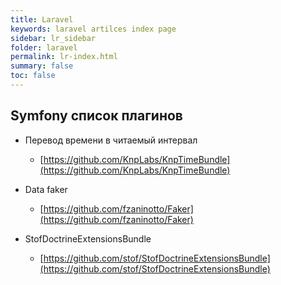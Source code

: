 ```yaml
---
title: Laravel
keywords: laravel artilces index page
sidebar: lr_sidebar
folder: laravel
permalink: lr-index.html
summary: false
toc: false
---
```

## Symfony список плагинов

* Перевод времени в читаемый интервал
  * [https://github.com/KnpLabs/KnpTimeBundle](https://github.com/KnpLabs/KnpTimeBundle)

* Data faker
  * [https://github.com/fzaninotto/Faker](https://github.com/fzaninotto/Faker)
  
* StofDoctrineExtensionsBundle
  * [https://github.com/stof/StofDoctrineExtensionsBundle](https://github.com/stof/StofDoctrineExtensionsBundle)
